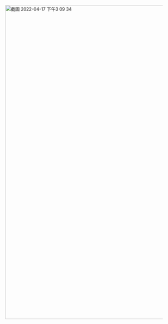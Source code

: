 <img width="1003" alt="截圖 2022-04-17 下午3 09 34" src="https://user-images.githubusercontent.com/61774466/163704551-6b119f63-9f5f-46ed-a688-1a6092fcbcae.png">
